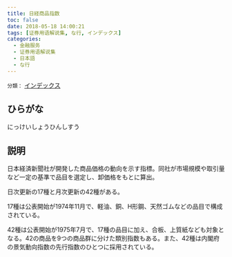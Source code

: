 ```yaml
---
title: 日経商品指数
toc: false
date: 2018-05-18 14:00:21
tags: [证券用语解说集, な行, インデックス]
categories:
  - 金融服务
  - 证券用语解说集
  - 日本語
  - な行
---
```


`分類：` [インデックス](/tags/インデックス/)

## ひらがな

にっけいしょうひんしすう

## 説明

日本経済新聞社が開発した商品価格の動向を示す指標。同社が市場規模や取引量など一定の基準で品目を選定し、卸価格をもとに算出。

日次更新の17種と月次更新の42種がある。

17種は公表開始が1974年11月で、軽油、銅、H形鋼、天然ゴムなどの品目で構成されている。

42種は公表開始が1975年7月で、17種の品目に加え、合板、上質紙なども対象となる。42の商品を9つの商品群に分けた類別指数もある。また、42種は内閣府の景気動向指数の先行指数のひとつに採用されている。

